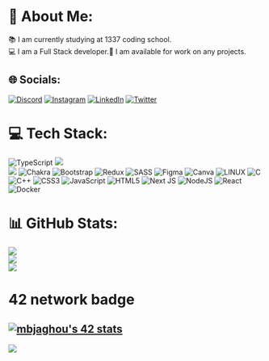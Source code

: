
# 💫 About Me:
📚 I am currently studying at 1337 coding school.<br>💻 I am a Full Stack developer.🙌 I am available for work on any projects.


## 🌐 Socials:
[![Discord](https://img.shields.io/badge/Discord-%237289DA.svg?logo=discord&logoColor=white)](https://discord.gg/mbjaghou#1862) [![Instagram](https://img.shields.io/badge/Instagram-%23E4405F.svg?logo=Instagram&logoColor=white)](https://instagram.com/mouhamedbjaghou) [![LinkedIn](https://img.shields.io/badge/LinkedIn-%230077B5.svg?logo=linkedin&logoColor=white)](https://linkedin.com/in/mouhamed-bjaghou-894199239) [![Twitter](https://img.shields.io/badge/Twitter-%231DA1F2.svg?logo=Twitter&logoColor=white)](https://twitter.com/azdin_yt) 

# 💻 Tech Stack:
![TypeScript](https://img.shields.io/badge/typescript-%23007ACC.svg?style=for-the-badge&logo=typescript&logoColor=white)
![](https://github-readme-streak-stats.herokuapp.com/?user=mbjaghou&theme=dark&hide_border=false)<br/>
![](https://github-readme-stats.vercel.app/api/top-langs/?username=mbjaghou&theme=dark&hide_border=false&include_all_commits=false&count_private=false&layout=compact)
![Chakra](https://img.shields.io/badge/chakra-%234ED1C5.svg?style=for-the-badge&logo=chakraui&logoColor=white) ![Bootstrap](https://img.shields.io/badge/bootstrap-%23563D7C.svg?style=for-the-badge&logo=bootstrap&logoColor=white) ![Redux](https://img.shields.io/badge/redux-%23593d88.svg?style=for-the-badge&logo=redux&logoColor=white) ![SASS](https://img.shields.io/badge/SASS-hotpink.svg?style=for-the-badge&logo=SASS&logoColor=white) 	![Figma](https://img.shields.io/badge/figma-%23F24E1E.svg?style=for-the-badge&logo=figma&logoColor=white) ![Canva](https://img.shields.io/badge/Canva-%2300C4CC.svg?style=for-the-badge&logo=Canva&logoColor=white) ![LINUX](https://img.shields.io/badge/Linux-FCC624?style=for-the-badge&logo=linux&logoColor=black) ![C](https://img.shields.io/badge/c-%2300599C.svg?style=flat&logo=c&logoColor=white) ![C++](https://img.shields.io/badge/c++-%2300599C.svg?style=flat&logo=c%2B%2B&logoColor=white) ![CSS3](https://img.shields.io/badge/css3-%231572B6.svg?style=flat&logo=css3&logoColor=white) ![JavaScript](https://img.shields.io/badge/javascript-%23323330.svg?style=flat&logo=javascript&logoColor=%23F7DF1E) ![HTML5](https://img.shields.io/badge/html5-%23E34F26.svg?style=flat&logo=html5&logoColor=white) ![Next JS](https://img.shields.io/badge/Next-black?style=flat&logo=next.js&logoColor=white) ![NodeJS](https://img.shields.io/badge/node.js-6DA55F?style=flat&logo=node.js&logoColor=white) ![React](https://img.shields.io/badge/react-%2320232a.svg?style=flat&logo=react&logoColor=%2361DAFB) ![Docker](https://img.shields.io/badge/docker-%230db7ed.svg?style=flat&logo=docker&logoColor=white)
# 📊 GitHub Stats:
![](https://github-readme-stats.vercel.app/api?username=mbjaghou&theme=dark&hide_border=false&include_all_commits=false&count_private=false)<br/>
![](https://github-readme-streak-stats.herokuapp.com/?user=mbjaghou&theme=dark&hide_border=false)<br/>
![](https://github-readme-stats.vercel.app/api/top-langs/?username=mbjaghou&theme=dark&hide_border=false&include_all_commits=false&count_private=false&layout=compact)
 
# 42 network badge
[![mbjaghou's 42 stats](https://badge.mediaplus.ma/darkblue/mbjaghou)](https://github.com/oakoudad/badge42)
---
[![](https://visitcount.itsvg.in/api?id=mbjaghou&icon=0&color=0)](https://visitcount.itsvg.in)
